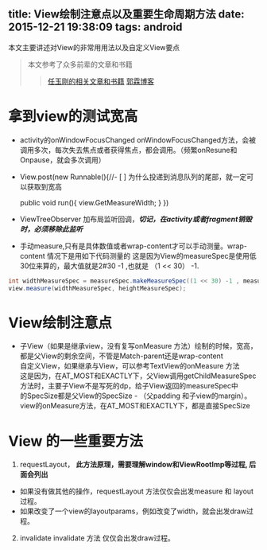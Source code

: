 title: View绘制注意点以及重要生命周期方法
date: 2015-12-21 19:38:09
tags: android
---
本文主要讲述对View的非常用用法以及自定义View要点
<!--more  -->

>本文参考了众多前辈的文章和书籍
>>[任玉刚的相关文章和书籍](http://blog.csdn.net/singwhatiwanna)
>>[郭霖博客](http://blog.csdn.net/guolin_blog)
>>

# 拿到view的测试宽高
* activity的onWindowFocusChanged
onWindowFocusChanged方法，会被调用多次，每次失去焦点或者获得焦点，都会调用。（频繁onResune和Onpause，就会多次调用）  
* View.post(new Runnable(){//- [ ] 为什么投递到消息队列的尾部，就一定可以获取到宽高

  public void run(){
    view.GetMeasureWidth;
  }
  })
* ViewTreeObserver
加布局监听回调，***切记，在activity或者fragment销毁时，必须移除此监听***
* 手动measure,只有是具体数值或者wrap-content才可以手动测量。wrap-content 情况下是用如下代码测量的
这是因为View的measureSpec是使用低30位来算的，最大值就是2#30 -1 ,也就是 （1 << 30） -1.

```java
int widthMeasureSpec = measureSpec.makeMeasureSpec((1 << 30) -1 , measureSpec.AT_MOST)
view.measure(widthMeasureSpec, heightMeasureSpec);
```

# View绘制注意点
* 子View（如果是继承view，没有复写onMeasure 方法）绘制的时候，宽高，都是父View的剩余空间，不管是Match-parent还是wrap-content  
自定义View，如果继承与View，可以参考TextView的onMeasure 方法  
这是因为，在AT_MOST和EXACTLY下，父View调用getChildMeasureSpec方法时，主要子View不是写死的dp，给子View返回的measureSpec中  
的SpecSize都是父View的SpecSize - （父padding 和子view的margin）。view的onMeasure方法，在AT_MOST和EXACTLY下，都是直接SpecSize

# View 的一些重要方法
1. requestLayout， **此方法原理，需要理解window和ViewRootImp等过程, 后面会列出**
* 如果没有做其他的操作，requestLayout 方法仅仅会出发measure 和 layout 过程。
* 如果改变了一个view的layoutparams，例如改变了width，就会出发draw过程。

2. invalidate
invalidate 方法 仅仅会出发draw过程。
